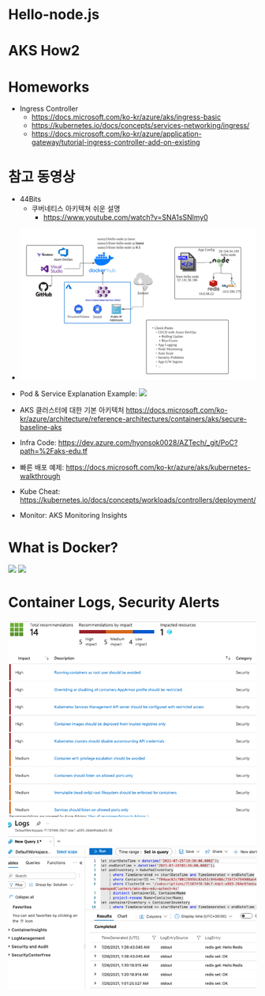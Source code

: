 # Hello-node.js

# AKS How2

# Homeworks
  - Ingress Controller
    - https://docs.microsoft.com/ko-kr/azure/aks/ingress-basic
    - https://kubernetes.io/docs/concepts/services-networking/ingress/
    - https://docs.microsoft.com/ko-kr/azure/application-gateway/tutorial-ingress-controller-add-on-existing

# 참고 동영상
  - 44Bits
     - 쿠버네티스 아키텍쳐 쉬운 설명
        -  https://www.youtube.com/watch?v=SNA1sSNlmy0

* <img src="/images/Edu AKS Example Diagram.png" />

* Pod & Service Explanation Example: <img src="https://danawalab.github.io/images/2020-01-23-kubernetes-service-ingress/2019-08-22-translation-kubernetes-nodeport-vs-loadbalancer-vs-ingress4.png" />

* AKS 클러스터에 대한 기본 아키텍처 https://docs.microsoft.com/ko-kr/azure/architecture/reference-architectures/containers/aks/secure-baseline-aks
* Infra Code: https://dev.azure.com/hyonsok0028/AZTech/_git/PoC?path=%2Faks-edu.tf
* 빠른 배포 예제: https://docs.microsoft.com/ko-kr/azure/aks/kubernetes-walkthrough
* Kube Cheat: https://kubernetes.io/docs/concepts/workloads/controllers/deployment/
* Monitor: AKS Monitoring Insights

# What is Docker?
<img src="https://miro.medium.com/max/700/1*X_lC2IBuIcRVtlcJ7vsPog.png" />
<img src="https://codeahoy.com/img/dockercontainers/containers-on-box.png" />

# Container Logs, Security Alerts
<img src="/images/security-recommendation-az-aks.png">
<img src="/images/container-log-az-aks.png">
